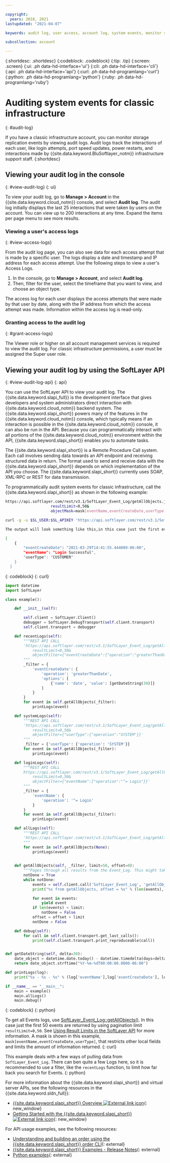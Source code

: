 ```yaml
---

copyright:
  years: 2018, 2021
lastupdated: "2021-04-07"

keywords: audit log, user access, account log, system events, monitor system events, user access logs

subcollection: account

---
```


{:shortdesc: .shortdesc}
{:codeblock: .codeblock}
{:tip: .tip}
{:screen: .screen}
{:ui: .ph data-hd-interface='ui'}
{:cli: .ph data-hd-interface='cli'}
{:api: .ph data-hd-interface='api'}
{:curl: .ph data-hd-programlang='curl'}
{:python: .ph data-hd-programlang='python'}
{:ruby: .ph data-hd-programlang='ruby'}

# Auditing system events for classic infrastructure 
{: #audit-log}

If you have a classic infrastructure account, you can monitor storage replication events by viewing audit logs. Audit logs track the interactions of each user, like login attempts, port speed updates, power restarts, and interactions made by {{site.data.keyword.BluSoftlayer_notm}} infrastructure support staff.
{:shortdesc}


## Viewing your audit log in the console
{: #view-audit-log}
{: ui}

To view your audit log, go to **Manage > Account** in the {{site.data.keyword.cloud_notm}} console, and select **Audit log**. The audit log initially displays the last 25 interactions that were taken by users on the account. You can view up to 200 interactions at any time. Expand the items per page menu to see more results.

### Viewing a user's access logs
{: #view-access-logs}

From the audit log page, you can also see data for each access attempt that is made by a specific user. The logs display a date and timestamp and IP address for each access attempt. Use the following steps to view a user's Access Logs.

1. In the console, go to **Manage > Account**, and select **Audit log**.
2. Then, filter for the user, select the timeframe that you want to view, and choose an object type.  

The access log for each user displays the access attempts that were made by that user by date, along with the IP address from which the access attempt was made. Information within the access log is read-only.

### Granting access to the audit log
{: #grant-access-logs}

The Viewer role or higher on all account management services is required to view the audit log. For classic infrastructure permissions, a user must be assigned the Super user role. 

## Viewing your audit log by using the SoftLayer API
{: #view-audit-log-api}
{: api}

You can use the SoftLayer API to view your audit log. The {{site.data.keyword.slapi_full}} is the development interface that gives developers and system administrators direct interaction with {{site.data.keyword.cloud_notm}} backend system. The {{site.data.keyword.slapi_short}} powers many of the features in the {{site.data.keyword.cloud_notm}} console, which typically means if an interaction is possible in the {{site.data.keyword.cloud_notm}} console, it can also be run in the API. Because you can programmatically interact with all portions of the {{site.data.keyword.cloud_notm}} environment within the API, {{site.data.keyword.slapi_short}} enables you to automate tasks. 

The {{site.data.keyword.slapi_short}} is a Remote Procedure Call system. Each call involves sending data towards an API endpoint and receiving structured data in return. The format used to send and receive data with the {{site.data.keyword.slapi_short}} depends on which implementation of the API you choose. The {{site.data.keyword.slapi_short}} currently uses SOAP, XML-RPC or REST for data transmission.

To programmatically audit system events for classic infrastructure, call the {{site.data.keyword.slapi_short}} as shown in the following example: 

```bash
https://api.softlayer.com/rest/v3.1/SoftLayer_Event_Log/getAllObjects.json?
                    resultLimit=0,50&
                    objectMask=mask[eventName,eventCreateDate,userType]

curl -g -u $SL_USER:$SL_APIKEY 'https://api.softlayer.com/rest/v3.1/SoftLayer_Event_Log/getAllObjects.json?objectMask=mask[eventName,eventCreateDate,userType]&resultLimit=0,50'

The output will look something like this,in this case just the first event in the list:

[
    {
        "eventCreateDate": "2021-03-29T14:41:55.444089-06:00",
        "eventName": "Login Successful",
        "userType": "CUSTOMER"
    }
  ]
```
{: codeblock}
{: curl}

```python
import datetime
import SoftLayer

class example():

    def __init__(self):

        self.client = SoftLayer.Client()
        debugger = SoftLayer.DebugTransport(self.client.transport)
        self.client.transport = debugger

    def recentLogs(self):
        """REST API CALL
        'https://api.softlayer.com/rest/v3.1/SoftLayer_Event_Log/getAllObjects.json?
            resultLimit=0,50&
            objectFilter={"eventCreateDate":{"operation":"greaterThanDate","options":[{"name":"date","value":["2018-04-18T00:00:00.0000-06:00"]}]}}'
        """
        _filter = {
            'eventCreateDate': { 
                'operation': 'greaterThanDate', 
                'options': [
                    {'name': 'date', 'value': [getDateString(30)]}
                ]
            }
        }
        for event in self.getAllObjects(_filter):
            printLogs(event)

    def systemLogs(self):
        """REST API CALL
        'https://api.softlayer.com/rest/v3.1/SoftLayer_Event_Log/getAllObjects.json?
            resultLimit=0,50&
            objectFilter={"userType":{"operation":"SYSTEM"}}'
        """
        _filter = {'userType': {'operation': 'SYSTEM'}}
        for event in self.getAllObjects(_filter):
            printLogs(event)

    def loginLogs(self):
        """REST API CALL
        https://api.softlayer.com/rest/v3.1/SoftLayer_Event_Log/getAllObjects.json?
            resultLimit=0,50&
            objectFilter={"eventName":{"operation":"^= Login"}}'
        """
        _filter = {
            'eventName': {
                'operation': '^= Login'
            }
        }
        for event in self.getAllObjects(_filter):
            printLogs(event)

    def allLogs(self):
        """REST API CALL
        'https://api.softlayer.com/rest/v3.1/SoftLayer_Event_Log/getAllObjects.json?resultLimit=0,50'
        """
        for event in self.getAllObjects(None):
            printLogs(event)
        

    def getAllObjects(self, _filter, limit=50, offset=0):
        """Pages through all results from the Event_Log. This might take long time."""
        notDone = True
        while notDone:
            events = self.client.call('SoftLayer_Event_Log', 'getAllObjects', filter=_filter, limit=limit, offset=offset)
            print("%s from getAllObjects, offset = %s" % (len(events), offset))

            for event in events:
                yield event
            if len(events) < limit:
                notDone = False
            offset = offset + limit
            notDone = False

    def debug(self):
        for call in self.client.transport.get_last_calls():
            print(self.client.transport.print_reproduceable(call))


def getDateString(self, delta=30):
    date_object = datetime.date.today() - datetime.timedelta(days=delta)
    return date_object.strftime("%Y-%m-%dT00:00:00.0000-06:00")

def printLogs(log):
    print("%s - %s - %s" % (log['eventName'],log['eventCreateDate'], log['userType']))

if __name__ == "__main__":
    main = example()
    main.allLogs()
    main.debug()
```
{: codeblock}
{: python}

To get all Events logs, use [SoftLayer_Event_Log::getAllObjects()](https://softlayer.github.io/reference/services/SoftLayer_Event_Log/getAllObjects/). In this case just the first 50 events are returned by using pagination limit `resultLimit=0,50`. See [Using Result Limits in the SoftLayer API](https://sldn.softlayer.com/article/using-result-limits-softlayer-api/) for more information. A mask is shown in this example, `mask[eventName,eventCreateDate,userType]`, that restricts other local fields and limits the amount of information returned.
{: curl}

This example deals with a few ways of pulling data from `SoftLayer_Event_Log`. There can ben quite a few Logs here, so it is recommended to use a filter, like the `recentLogs` function, to limit how far back you search for Events. 
{: python}

For more information about the {{site.data.keyword.slapi_short}} and virtual server APIs, see the following resources in the {{site.data.keyword.sldn_full}}:
* [{{site.data.keyword.slapi_short}} Overview ![External link icon](../icons/launch-glyph.svg "External link icon")](https://sldn.softlayer.com/reference/softlayerapi/){: new_window}
* [Getting Started with the {{site.data.keyword.slapi_short}} ![External link icon](../icons/launch-glyph.svg "External link icon")](https://sldn.softlayer.com/article/getting-started/){: new_window}

For API usage examples, see the following resources:
* [Understanding and building an order using the {{site.data.keyword.slapi_short}} order CLI](https://softlayer.github.io/article/understanding-ordering/){: external}
* [{{site.data.keyword.slapi_short}} Examples - Release Notes](https://softlayer.github.io/){: external}
* [Python examples](https://softlayer.github.io/python/){: external}

